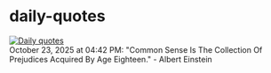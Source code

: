 # daily-quotes
[![Daily quotes](https://github.com/ceepu8/daily-quotes/actions/workflows/daily-quote.yml/badge.svg)](https://github.com/ceepu8/daily-quotes/actions/workflows/daily-quote.yml)<br/>
October 23, 2025 at 04:42 PM: "Common Sense Is The Collection Of Prejudices Acquired By Age Eighteen." - Albert Einstein
